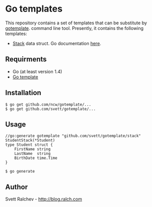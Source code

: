 # Go templates

This repository contains a set of templates that can be substitute by [gotemplate](https://github.com/ncw/gotemplate).
command line tool. Presently, it contains the following templates:

- [Stack](http://bit.ly/1Pwvd5W) data struct. Go documentation [here](https://godoc.org/github.com/svett/gotemplate/stack).

## Requirments

- Go (at least version 1.4)
- [Go template](https://github.com/ncw/gotemplate)

## Installation

```
$ go get github.com/ncw/gotemplate/...
$ go get github.com/svett/gotemplate/...
```

## Usage

```
//go:generate gotemplate "github.com/svett/gotemplate/stack" StudentStack(*Student)
type Student struct {
	FirstName string
	LastName  string
	BirthDate time.Time
}
```

```
$ go generate
```

## Author

Svett Ralchev - http://blog.ralch.com

